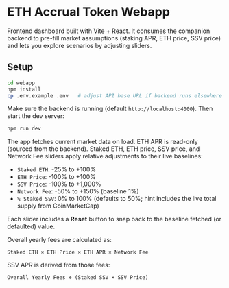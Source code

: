 # ETH Accrual Token Webapp

Frontend dashboard built with Vite + React. It consumes the companion backend to pre-fill market assumptions (staking APR, ETH price, SSV price) and lets you explore scenarios by adjusting sliders.

## Setup

```bash
cd webapp
npm install
cp .env.example .env   # adjust API base URL if backend runs elsewhere
```

Make sure the backend is running (default `http://localhost:4000`). Then start the dev server:

```bash
npm run dev
```

The app fetches current market data on load. ETH APR is read-only (sourced from the backend). Staked ETH, ETH price, SSV price, and Network Fee sliders apply relative adjustments to their live baselines:

- `Staked ETH`: -25% to +100%
- `ETH Price`: -100% to +100%
- `SSV Price`: -100% to +1,000%
- `Network Fee`: -50% to +150% (baseline 1%)
- `% Staked SSV`: 0% to 100% (defaults to 50%; hint includes the live total supply from CoinMarketCap)

Each slider includes a **Reset** button to snap back to the baseline fetched (or defaulted) value.

Overall yearly fees are calculated as:

```
Staked ETH × ETH Price × ETH APR × Network Fee
```

SSV APR is derived from those fees:

```
Overall Yearly Fees ÷ (Staked SSV × SSV Price)
```
